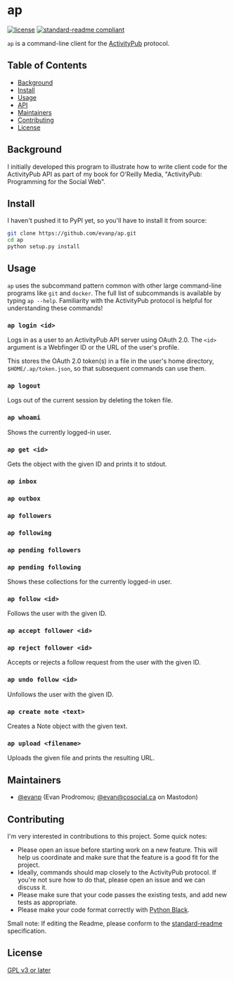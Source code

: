 # ap

[![license](https://img.shields.io/github/license/evanp/ap.svg)](LICENSE)
[![standard-readme compliant](https://img.shields.io/badge/readme%20style-standard-brightgreen.svg?style=flat-square)](https://github.com/RichardLitt/standard-readme)

`ap` is a command-line client for the [ActivityPub](https://www.w3.org/TR/activitypub/) protocol.

## Table of Contents

- [Background](#background)
- [Install](#install)
- [Usage](#usage)
- [API](#api)
- [Maintainers](#maintainers)
- [Contributing](#contributing)
- [License](#license)

## Background

I initially developed this program to illustrate how to write client code for the ActivityPub API as part of my book for O'Reilly Media, "ActivityPub: Programming for the Social Web".

## Install

I haven't pushed it to PyPI yet, so you'll have to install it from source:

```bash
git clone https://github.com/evanp/ap.git
cd ap
python setup.py install
```

## Usage

`ap` uses the subcommand pattern common with other large command-line programs like `git` and `docker`.  The full list of subcommands is available by typing `ap --help`. Familiarity with the ActivityPub protocol is helpful for understanding these commands!

### `ap login <id>`

Logs in as a user to an ActivityPub API server using OAuth 2.0. The `<id>` argument is a Webfinger ID or the URL of the user's profile.

This stores the OAuth 2.0 token(s) in a file in the user's home directory, `$HOME/.ap/token.json`, so that subsequent commands can use them.

### `ap logout`

Logs out of the current session by deleting the token file.

### `ap whoami`

Shows the currently logged-in user.

### `ap get <id>`

Gets the object with the given ID and prints it to stdout.

### `ap inbox`
### `ap outbox`
### `ap followers`
### `ap following`
### `ap pending followers`
### `ap pending following`

Shows these collections for the currently logged-in user.

### `ap follow <id>`

Follows the user with the given ID.

### `ap accept follower <id>`
### `ap reject follower <id>`

Accepts or rejects a follow request from the user with the given ID.

### `ap undo follow <id>`

Unfollows the user with the given ID.

### `ap create note <text>`

Creates a Note object with the given text.

### `ap upload <filename>`

Uploads the given file and prints the resulting URL.

## Maintainers

- [@evanp](https://github.com/evanp) (Evan Prodromou; [@evan@cosocial.ca](https://cosocial.ca/users/evan) on Mastodon)

## Contributing

I'm very interested in contributions to this project. Some quick notes:

- Please open an issue before starting work on a new feature. This will help us coordinate and make sure that the feature is a good fit for the project.
- Ideally, commands should map closely to the ActivityPub protocol. If you're not sure how to do that, please open an issue and we can discuss it.
- Please make sure that your code passes the existing tests, and add new tests as appropriate.
- Please make your code format correctly with [Python Black](https://black.readthedocs.io/).

Small note: If editing the Readme, please conform to the [standard-readme](https://github.com/RichardLitt/standard-readme) specification.

## License

[GPL v3 or later](../LICENSE)
